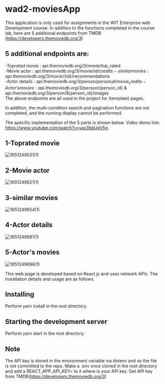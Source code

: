 # wad2-moviesApp

This application is only used for assignments in the WIT Enterprise web Development course.
In addition to the functions completed in the course lab, here are 5 additional endpoints from TMDB (https://developers.themoviedb.org/3)
## 5 additional endpoints are:  
-Toprated movie : api.themoviedb.org/3/movie/top_rated  
-Movie actor : api.themoviedb.org/3/movie/${id}/credits  
-similar movies : api.themoviedb.org/3/movie/${id}/recommendations  
-Actor details : api.themoviedb.org/3/person/${person_id}/movie_credits  
-Actor's movies : api.themoviedb.org/3/person/${person_id} & api.themoviedb.org/3/person/${person_id}/images  
The above endpoints are all used in the project for (template) pages.

In addition, the multi-condition search and pagination functions are not completed, and the running display cannot be performed.

The specific implementation of the 5 parts is shown below. Video demo link: https://www.youtube.com/watch?v=vax3bbUeV5g.
## 1-Toprated movie  
![1651249531(1)](https://user-images.githubusercontent.com/91920008/165985461-99131f5b-31b6-43d9-a2b8-5c6b37d82463.png)
## 2-Movie actor  
![1651249621(1)](https://user-images.githubusercontent.com/91920008/165985548-09750d8a-c41e-4039-92c1-27b3ce55024e.png)
## 3-similar movies  
![1651249654(1)](https://user-images.githubusercontent.com/91920008/165985574-bc0e7bb0-a203-4908-956d-478fbca153d0.png)
## 4-Actor details  
![1651249681(1)](https://user-images.githubusercontent.com/91920008/165985683-a65cb020-ab87-4f79-bdc3-0c4a76e98ffc.png)
## 5-Actor's movies  
![1651249696(1)](https://user-images.githubusercontent.com/91920008/165985697-bc4d9e52-e459-4730-9dfc-e8cc0522472e.png)













This web page is developed based on React.js and uses network APIs. The installation details and usage are as follows.

## Installing
Perform yarn install in the root directory.

## Starting the development server
Perform yarn start in the root directory.

## Note
The API key is stored in the environment variable via dotenv and so the file is not committed to the repo. Make a .env once cloned in the root directory and add a REACT_APP_API_KEY=<value> to it where <value> is your API key. Get  API key from TMDB(https://developers.themoviedb.org/3)
